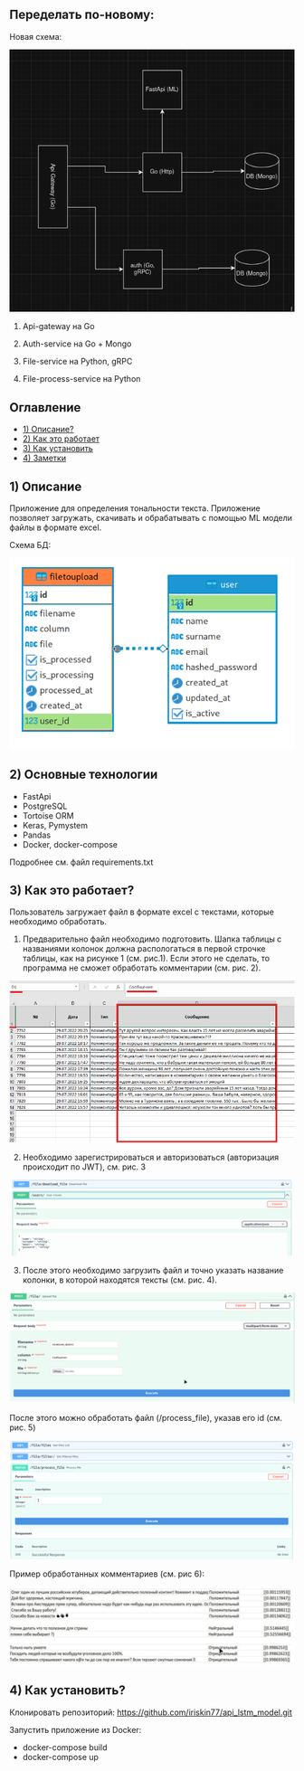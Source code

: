 ## Переделать по-новому:

Новая схема:

![Рис. 2](/images/new_scema.png)

1) Api-gateway на Go

2) Auth-service на Go + Mongo

3) File-service на Python, gRPC

4) File-process-service на Python

## Оглавление

+ [1) Описание?](#title1)
+ [2) Как это работает](#title2)
+ [3) Как установить](#title3)
+ [4) Заметки](#title4)

## <a id="title1">1) Описание</a>

Приложение для определения тональности текста. Приложение позволяет загружать, скачивать и
обрабатывать с помощью ML модели файлы в формате excel. 


Схема БД:

![Рис. 1](/images/db_schema.png)

## <a id="title2">2) Основные технологии</a>

+ FastApi
+ PostgreSQL
+ Tortoise ORM
+ Keras, Pymystem
+ Pandas
+ Docker, docker-compose

Подробнее см. файл requirements.txt

## <a id="title3">3) Как это работает?</a>

Пользователь загружает файл в формате excel с текстами, которые необходимо обработать.

1) Предварительно файл необходимо подготовить. Шапка таблицы с названиями колонок должна распологаться в первой строчке таблицы, как на рисунке 1 (см. рис.1).
    Если этого не сделать, то программа не сможет обработать комментарии (см. рис. 2).


![Рис. 2](/images/file_excel.png)

2) Необходимо зарегистрироваться и авторизоваться (авторизация происходит по JWT), см. рис. 3

![Рис. 3](/images/reg_user.png)

3) После этого необходимо загрузить файл и точно указать название колонки, в которой
находятся тексты (см. рис. 4).

   
![Рис. 4](/images/upload.png)

После этого можно обработать файл (/process_file), указав его id (см. рис. 5)

![Рис. 5](/images/file_process.png)

Пример обработанных комментариев (см. рис 6):

![Рис. 6](/images/comments.png)

## <a id="title4">4) Как установить?</a>

Клонировать репозиторий: https://github.com/iriskin77/api_lstm_model.git

Запустить приложение из Docker:
 + docker-compose build
 + docker-compose up

